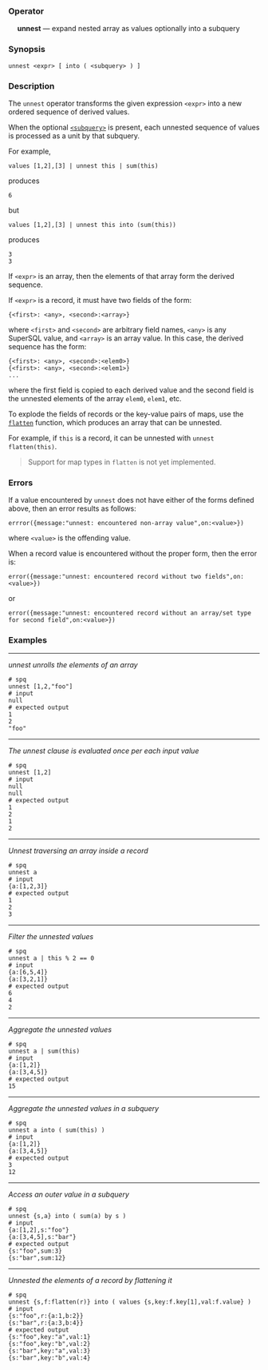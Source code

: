 ### Operator

&emsp; **unnest** &mdash; expand nested array as values optionally into a subquery

### Synopsis

```
unnest <expr> [ into ( <subquery> ) ]
```

### Description

The `unnest` operator transforms the given expression
`<expr>` into a new ordered sequence of derived values.

When the optional [`<subquery>`](../subqueries.md) is present,
each unnested sequence of values is processed as a unit by that subquery.

For example,
```
values [1,2],[3] | unnest this | sum(this)
```
produces
```
6
```
but
```
values [1,2],[3] | unnest this into (sum(this))
```
produces
```
3
3
```

If `<expr>` is an array, then the elements of that array form the derived sequence.

If `<expr>` is a record, it must have two fields of the form:
```
{<first>: <any>, <second>:<array>}
```
where `<first>` and `<second>` are arbitrary field names, `<any>` is any
SuperSQL value, and `<array>` is an array value.  In this case, the derived
sequence has the form:
```
{<first>: <any>, <second>:<elem0>}
{<first>: <any>, <second>:<elem1>}
...
```
where the first field is copied to each derived value and the second field is
the unnested elements of the array `elem0`, `elem1`, etc.

To explode the fields of records or the key-value pairs of maps, use the
[`flatten`](../functions/records/flatten.md) function, which produces an array that
can be unnested.

For example, if `this` is a record, it can be unnested with `unnest flatten(this)`.

> Support for map types in `flatten` is not yet implemented.

### Errors

If a value encountered by `unnest` does not have either of the forms defined
above, then an error results as follows:
```
errror({message:"unnest: encountered non-array value",on:<value>})
```
where `<value>` is the offending value.

When a record value is encountered without the proper form, then the error is:
```
error({message:"unnest: encountered record without two fields",on:<value>})
```
or
```
error({message:"unnest: encountered record without an array/set type for second field",on:<value>})
```

### Examples

---

_unnest unrolls the elements of an array_
```mdtest-spq
# spq
unnest [1,2,"foo"]
# input
null
# expected output
1
2
"foo"
```

---

_The unnest clause is evaluated once per each input value_
```mdtest-spq
# spq
unnest [1,2]
# input
null
null
# expected output
1
2
1
2
```

---

_Unnest traversing an array inside a record_
```mdtest-spq
# spq
unnest a
# input
{a:[1,2,3]}
# expected output
1
2
3
```

---

_Filter the unnested values_
```mdtest-spq
# spq
unnest a | this % 2 == 0
# input
{a:[6,5,4]}
{a:[3,2,1]}
# expected output
6
4
2
```

---

_Aggregate the unnested values_
```mdtest-spq
# spq
unnest a | sum(this)
# input
{a:[1,2]}
{a:[3,4,5]}
# expected output
15
```

---

_Aggregate the unnested values in a subquery_
```mdtest-spq
# spq
unnest a into ( sum(this) )
# input
{a:[1,2]}
{a:[3,4,5]}
# expected output
3
12
```

---

_Access an outer value in a subquery_
```mdtest-spq
# spq
unnest {s,a} into ( sum(a) by s )
# input
{a:[1,2],s:"foo"}
{a:[3,4,5],s:"bar"}
# expected output
{s:"foo",sum:3}
{s:"bar",sum:12}
```

---

_Unnested the elements of a record by flattening it_
```mdtest-spq
# spq
unnest {s,f:flatten(r)} into ( values {s,key:f.key[1],val:f.value} )
# input
{s:"foo",r:{a:1,b:2}}
{s:"bar",r:{a:3,b:4}}
# expected output
{s:"foo",key:"a",val:1}
{s:"foo",key:"b",val:2}
{s:"bar",key:"a",val:3}
{s:"bar",key:"b",val:4}
```

